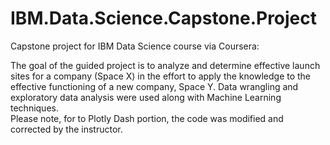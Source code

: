 # IBM.Data.Science.Capstone.Project
Capstone project for IBM Data Science course via Coursera:

The goal of the guided project is to analyze and determine effective launch sites for a company (Space X) in the effort to apply the knowledge to the effective functioning of a new company, Space Y.  Data wrangling and exploratory data analysis were used along with Machine Learning techniques.  
Please note, for to Plotly Dash portion, the code was modified and corrected by the instructor.
